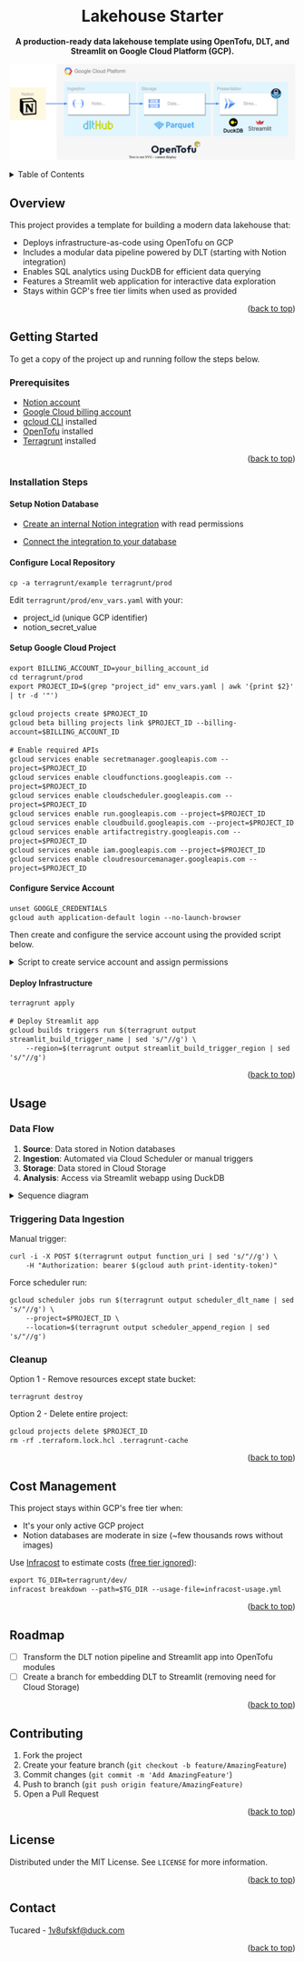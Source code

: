 <!-- Improved compatibility of back to top link: See: https://github.com/othneildrew/Best-README-Template/pull/73 -->
<a name="readme-top"></a>

<!-- PROJECT LOGO -->
<br />
<div align="center">
  <!-- <a href="https://github.com/tucared/lakehouse-starter">
    <img src="images/logo.png" alt="Logo" width="80" height="80">
  </a> -->

<h1 align="center">Lakehouse Starter</h1>

  <strong><p align="center">
    A production-ready data lakehouse template using OpenTofu, DLT, and Streamlit on Google Cloud Platform (GCP).</strong>
  </p>

  ![Lakehouse Architecture](lakehouse.svg)
</div>

<!-- TABLE OF CONTENTS -->
<details>
  <summary>Table of Contents</summary>
  <ol>
    <li><a href="#overview">Overview</a></li>
    <li>
      <a href="#getting-started">Getting Started</a>
      <ul>
        <li><a href="#prerequisites">Prerequisites</a></li>
        <li><a href="#installation-steps">Installation Steps</a></li>
            <ul>
                <li><a href="#setup-notion-database">Setup Notion Database</a></li>
                <li><a href="#configure-local-repository">Configure Local Repository</a></li>
                <li><a href="#setup-google-cloud-project">Setup Google Cloud Project</a></li>
                <li><a href="#configure-service-account">Configure Service Account</a></li>
                <li><a href="#deploy-infrastructure">Deploy Infrastructure</a></li>
            </ul>
      </ul>
    </li>
    <li><a href="#usage">Usage</a>
        <ul>
            <li><a href="#data-flow">Data Flow</a></li>
            <li><a href="#triggering-data-ingestion">Triggering Data Ingestion</a></li>
            <li><a href="#cleanup">Cleanup</a></li>
            <li><a href="#sequence-diagram">Sequence diagram</a></li>
        </ul>
    </li>
    <li><a href="#cost-management">Cost Management</a></li>
    <li><a href="#roadmap">Roadmap</a></li>
    <li><a href="#contributing">Contributing</a></li>
    <li><a href="#license">License</a></li>
    <li><a href="#contact">Contact</a></li>
  </ol>
</details>

<!-- OVERVIEW -->
## Overview

This project provides a template for building a modern data lakehouse that:

- Deploys infrastructure-as-code using OpenTofu on GCP
- Includes a modular data pipeline powered by DLT (starting with Notion integration)
- Enables SQL analytics using DuckDB for efficient data querying
- Features a Streamlit web application for interactive data exploration
- Stays within GCP's free tier limits when used as provided

<p align="right">(<a href="#readme-top">back to top</a>)</p>

<!-- GETTING STARTED -->
## Getting Started

To get a copy of the project up and running follow the steps below.

### Prerequisites

- [Notion account]
- [Google Cloud billing account]
- [gcloud CLI] installed
- [OpenTofu] installed
- [Terragrunt] installed

<p align="right">(<a href="#readme-top">back to top</a>)</p>

### Installation Steps

#### Setup Notion Database

- [Create an internal Notion integration] with read permissions

- [Connect the integration to your database]

#### Configure Local Repository

```shell
cp -a terragrunt/example terragrunt/prod
```

Edit `terragrunt/prod/env_vars.yaml` with your:

- project_id (unique GCP identifier)
- notion_secret_value

#### Setup Google Cloud Project

```shell
export BILLING_ACCOUNT_ID=your_billing_account_id
cd terragrunt/prod
export PROJECT_ID=$(grep "project_id" env_vars.yaml | awk '{print $2}' | tr -d '"')

gcloud projects create $PROJECT_ID
gcloud beta billing projects link $PROJECT_ID --billing-account=$BILLING_ACCOUNT_ID

# Enable required APIs
gcloud services enable secretmanager.googleapis.com --project=$PROJECT_ID
gcloud services enable cloudfunctions.googleapis.com --project=$PROJECT_ID
gcloud services enable cloudscheduler.googleapis.com --project=$PROJECT_ID
gcloud services enable run.googleapis.com --project=$PROJECT_ID
gcloud services enable cloudbuild.googleapis.com --project=$PROJECT_ID
gcloud services enable artifactregistry.googleapis.com --project=$PROJECT_ID
gcloud services enable iam.googleapis.com --project=$PROJECT_ID
gcloud services enable cloudresourcemanager.googleapis.com --project=$PROJECT_ID
```

#### Configure Service Account

```shell
unset GOOGLE_CREDENTIALS
gcloud auth application-default login --no-launch-browser
```

Then create and configure the service account using the provided script below.

<details><summary>Script to create service account and assign permissions</summary>

```shell
export PROJECT_ID=$(grep "project_id" env_vars.yaml | awk '{print $2}' | tr -d '"')
export TOFU_SERVICE_ACCOUNT=$(grep "sa_tofu" env_vars.yaml | awk '{print $2}' | tr -d '"')
export USER_ACCOUNT_ID=$(echo `gcloud config get core/account`)

gcloud iam service-accounts create $TOFU_SERVICE_ACCOUNT \
    --display-name "OpenTofu SA" \
    --description "Used when running OpenTofu commands" \
    --project $PROJECT_ID

gcloud projects add-iam-policy-binding $PROJECT_ID \
    --member "serviceAccount:$TOFU_SERVICE_ACCOUNT@$PROJECT_ID.iam.gserviceaccount.com" \
    --project $PROJECT_ID \
    --role "roles/editor"

gcloud projects add-iam-policy-binding $PROJECT_ID \
    --member "serviceAccount:$TOFU_SERVICE_ACCOUNT@$PROJECT_ID.iam.gserviceaccount.com" \
    --project $PROJECT_ID \
    --role "roles/secretmanager.admin"

gcloud projects add-iam-policy-binding $PROJECT_ID \
    --member "serviceAccount:$TOFU_SERVICE_ACCOUNT@$PROJECT_ID.iam.gserviceaccount.com" \
    --project $PROJECT_ID \
    --role "roles/bigquery.dataEditor"

gcloud projects add-iam-policy-binding $PROJECT_ID \
    --member "serviceAccount:$TOFU_SERVICE_ACCOUNT@$PROJECT_ID.iam.gserviceaccount.com" \
    --project $PROJECT_ID \
    --role "roles/iam.serviceAccountCreator"

gcloud projects add-iam-policy-binding $PROJECT_ID \
    --member "serviceAccount:$TOFU_SERVICE_ACCOUNT@$PROJECT_ID.iam.gserviceaccount.com" \
    --project $PROJECT_ID \
    --role "roles/resourcemanager.projectIamAdmin"

gcloud projects add-iam-policy-binding $PROJECT_ID \
    --member "serviceAccount:$TOFU_SERVICE_ACCOUNT@$PROJECT_ID.iam.gserviceaccount.com" \
    --project $PROJECT_ID \
    --role "roles/cloudfunctions.admin"

gcloud projects add-iam-policy-binding $PROJECT_ID \
    --member "serviceAccount:$TOFU_SERVICE_ACCOUNT@$PROJECT_ID.iam.gserviceaccount.com" \
    --project $PROJECT_ID \
    --role "roles/cloudscheduler.admin"

gcloud projects add-iam-policy-binding $PROJECT_ID \
    --member "serviceAccount:$TOFU_SERVICE_ACCOUNT@$PROJECT_ID.iam.gserviceaccount.com" \
    --project $PROJECT_ID \
    --role "roles/run.admin"

gcloud iam service-accounts add-iam-policy-binding \
    $TOFU_SERVICE_ACCOUNT@$PROJECT_ID.iam.gserviceaccount.com \
    --project $PROJECT_ID \
    --member "user:$USER_ACCOUNT_ID" \
    --role "roles/iam.serviceAccountTokenCreator"
```

</details>

#### Deploy Infrastructure

```shell
terragrunt apply

# Deploy Streamlit app
gcloud builds triggers run $(terragrunt output streamlit_build_trigger_name | sed 's/"//g') \
    --region=$(terragrunt output streamlit_build_trigger_region | sed 's/"//g')
```

<p align="right">(<a href="#readme-top">back to top</a>)</p>

<!-- USAGE -->
## Usage

### Data Flow

1. **Source**: Data stored in Notion databases
2. **Ingestion**: Automated via Cloud Scheduler or manual triggers
3. **Storage**: Data stored in Cloud Storage
4. **Analysis**: Access via Streamlit webapp using DuckDB

<details><summary>Sequence diagram</summary>

```mermaid
sequenceDiagram
    actor U as User
    participant N as Notion
    box Google Cloud Platform
    participant CS as Cloud Scheduler
    participant CF as HTTP Cloud Function
    participant GCS as Cloud Storage
    participant CR as Cloud Run
    end

    U->>N: Logs in

    U->>N: Modifies or<br>several database
    opt
        U-)CF: Forces run
    end
    loop Hourly
        CS-)+CF: Triggers dlt pipeline
    end

    CF->>+N: Queries all pages in database
    N-->>-CF: Returns all pages
    CF->>-GCS: Stores data as parquet

    U->>+CR: Opens website and query data
    CR->>+GCS: Queries data<br>using DuckDB
    GCS--)-CR: Receives data
    CR-->>-U: Displays queried data
```

</details>

### Triggering Data Ingestion

Manual trigger:

```shell
curl -i -X POST $(terragrunt output function_uri | sed 's/"//g') \
    -H "Authorization: bearer $(gcloud auth print-identity-token)"
```

Force scheduler run:

```shell
gcloud scheduler jobs run $(terragrunt output scheduler_dlt_name | sed 's/"//g') \
    --project=$PROJECT_ID \
    --location=$(terragrunt output scheduler_append_region | sed 's/"//g')
```

### Cleanup

Option 1 - Remove resources except state bucket:

```shell
terragrunt destroy
```

Option 2 - Delete entire project:

```shell
gcloud projects delete $PROJECT_ID
rm -rf .terraform.lock.hcl .terragrunt-cache
```

<p align="right">(<a href="#readme-top">back to top</a>)</p>

<!-- COST MANAGEMENT -->
## Cost Management

This project stays within GCP's free tier when:

- It's your only active GCP project
- Notion databases are moderate in size (~few thousands rows without images)

Use [Infracost] to estimate costs ([free tier ignored]):

```shell
export TG_DIR=terragrunt/dev/
infracost breakdown --path=$TG_DIR --usage-file=infracost-usage.yml
```

<p align="right">(<a href="#readme-top">back to top</a>)</p>

<!-- ROADMAP -->
## Roadmap

- [ ] Transform the DLT notion pipeline and Streamlit app into OpenTofu modules
- [ ] Create a branch for embedding DLT to Streamlit (removing need for Cloud Storage)

<p align="right">(<a href="#readme-top">back to top</a>)</p>

<!-- CONTRIBUTING -->
## Contributing

1. Fork the project
2. Create your feature branch (`git checkout -b feature/AmazingFeature`)
3. Commit changes (`git commit -m 'Add AmazingFeature'`)
4. Push to branch (`git push origin feature/AmazingFeature)`
5. Open a Pull Request

<p align="right">(<a href="#readme-top">back to top</a>)</p>

<!-- LICENSE -->
## License

Distributed under the MIT License. See `LICENSE` for more information.

<p align="right">(<a href="#readme-top">back to top</a>)</p>

<!-- CONTACT -->
## Contact

Tucared - <1v8ufskf@duck.com>

<p align="right">(<a href="#readme-top">back to top</a>)</p>

<!-- MARKDOWN LINKS & IMAGES -->
<!-- https://www.markdownguide.org/basic-syntax/#reference-style-links -->
[Notion account]: https://www.notion.so/signup
[Google Cloud billing account]: https://cloud.google.com/billing/docs/how-to/create-billing-account
[gcloud CLI]: https://cloud.google.com/sdk/docs/install
[OpenTofu]: https://opentofu.org/docs/intro/install/
[Terragrunt]: https://terragrunt.gruntwork.io/docs/getting-started/install/

[Create an internal Notion integration]: https://developers.notion.com/docs/authorization#internal-integration-auth-flow-set-up
[Connect the integration to your database]: https://www.notion.so/help/add-and-manage-connections-with-the-api#add-connections-to-pages

[Infracost]: https://github.com/infracost/infracost/tree/master

[free tier ignored]: https://www.infracost.io/docs/supported_resources/google/
